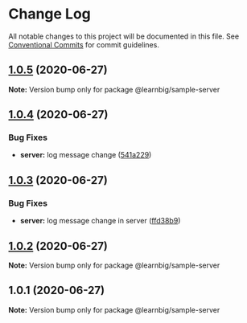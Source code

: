 # Change Log

All notable changes to this project will be documented in this file.
See [Conventional Commits](https://conventionalcommits.org) for commit guidelines.

## [1.0.5](https://github.com/dhavalptl/learnbig/compare/@learnbig/sample-server@1.0.4...@learnbig/sample-server@1.0.5) (2020-06-27)

**Note:** Version bump only for package @learnbig/sample-server





## [1.0.4](https://github.com/dhavalptl/learnbig/compare/@learnbig/sample-server@1.0.3...@learnbig/sample-server@1.0.4) (2020-06-27)


### Bug Fixes

* **server:** log message change ([541a229](https://github.com/dhavalptl/learnbig/commit/541a229b8407197a0056e96a93cbbae2a6a87666))





## [1.0.3](https://github.com/dhavalptl/learnbig/compare/@learnbig/sample-server@1.0.2...@learnbig/sample-server@1.0.3) (2020-06-27)


### Bug Fixes

* **server:** log message change in server ([ffd38b9](https://github.com/dhavalptl/learnbig/commit/ffd38b94468658c4c85e06929c2f67469f93bdcb))





## [1.0.2](https://github.com/dhavalptl/learnbig/compare/@learnbig/sample-server@1.0.1...@learnbig/sample-server@1.0.2) (2020-06-27)

**Note:** Version bump only for package @learnbig/sample-server





## 1.0.1 (2020-06-27)

**Note:** Version bump only for package @learnbig/sample-server
